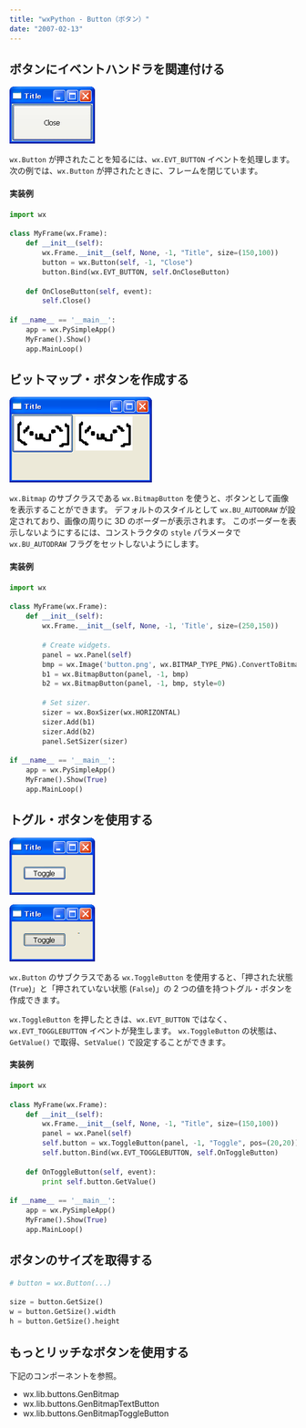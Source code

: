 ```yaml
---
title: "wxPython - Button（ボタン）"
date: "2007-02-13"
---
```


ボタンにイベントハンドラを関連付ける
----

![./image/20070409-button.png](./image/20070409-button.png)

`wx.Button` が押されたことを知るには、`wx.EVT_BUTTON` イベントを処理します。
次の例では、`wx.Button` が押されたときに、フレームを閉じています。

#### 実装例

```python
import wx

class MyFrame(wx.Frame):
    def __init__(self):
        wx.Frame.__init__(self, None, -1, "Title", size=(150,100))
        button = wx.Button(self, -1, "Close")
        button.Bind(wx.EVT_BUTTON, self.OnCloseButton)

    def OnCloseButton(self, event):
        self.Close()

if __name__ == '__main__':
    app = wx.PySimpleApp()
    MyFrame().Show()
    app.MainLoop()
```


ビットマップ・ボタンを作成する
----

![./image/20070409-bitmap_button.png](./image/20070409-bitmap_button.png)

`wx.Bitmap` のサブクラスである `wx.BitmapButton` を使うと、ボタンとして画像を表示することができます。
デフォルトのスタイルとして `wx.BU_AUTODRAW` が設定されており、画像の周りに 3D のボーダーが表示されます。
このボーダーを表示しないようにするには、コンストラクタの `style` パラメータで `wx.BU_AUTODRAW` フラグをセットしないようにします。

#### 実装例

```python
import wx

class MyFrame(wx.Frame):
    def __init__(self):
        wx.Frame.__init__(self, None, -1, 'Title', size=(250,150))

        # Create widgets.
        panel = wx.Panel(self)
        bmp = wx.Image('button.png', wx.BITMAP_TYPE_PNG).ConvertToBitmap()
        b1 = wx.BitmapButton(panel, -1, bmp)
        b2 = wx.BitmapButton(panel, -1, bmp, style=0)

        # Set sizer.
        sizer = wx.BoxSizer(wx.HORIZONTAL)
        sizer.Add(b1)
        sizer.Add(b2)
        panel.SetSizer(sizer)

if __name__ == '__main__':
    app = wx.PySimpleApp()
    MyFrame().Show(True)
    app.MainLoop()
```


トグル・ボタンを使用する
----

![./image/20070409-toggle_button.png](./image/20070409-toggle_button.png)

![./image/20070409-toggle_button2.png](./image/20070409-toggle_button2.png)

`wx.Button` のサブクラスである `wx.ToggleButton` を使用すると、「押された状態 (`True`)」と「押されていない状態 (`False`)」の 2 つの値を持つトグル・ボタンを作成できます。

`wx.ToggleButton` を押したときは、`wx.EVT_BUTTON` ではなく、`wx.EVT_TOGGLEBUTTON` イベントが発生します。
`wx.ToggleButton` の状態は、`GetValue()` で取得、`SetValue()` で設定することができます。

#### 実装例

```python
import wx

class MyFrame(wx.Frame):
    def __init__(self):
        wx.Frame.__init__(self, None, -1, "Title", size=(150,100))
        panel = wx.Panel(self)
        self.button = wx.ToggleButton(panel, -1, "Toggle", pos=(20,20))
        self.button.Bind(wx.EVT_TOGGLEBUTTON, self.OnToggleButton)

    def OnToggleButton(self, event):
        print self.button.GetValue()

if __name__ == '__main__':
    app = wx.PySimpleApp()
    MyFrame().Show(True)
    app.MainLoop()
```


ボタンのサイズを取得する
----

```python
# button = wx.Button(...)

size = button.GetSize()
w = button.GetSize().width
h = button.GetSize().height
```


もっとリッチなボタンを使用する
----

下記のコンポーネントを参照。

- wx.lib.buttons.GenBitmap
- wx.lib.buttons.GenBitmapTextButton
- wx.lib.buttons.GenBitmapToggleButton


